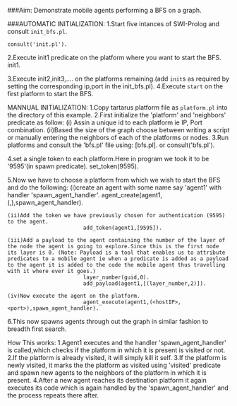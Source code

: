 ###Aim:
Demonstrate mobile agents performing a BFS on a graph.

###AUTOMATIC INITIALIZATION:
1.Start five intances of SWI-Prolog and consult `init_bfs.pl`.

```
consult('init.pl').
```

2.Execute init1 predicate on the platform where you want to start the BFS.
								init1.

3.Execute init2,init3,.... on the platforms remaining.(add `init`s as required by setting the corresponding ip,port in the init_bfs.pl).
4.Execute `start` on the first platform to start the BFS.

MANNUAL INITIALIZATION:
1.Copy tartarus platform file as `platform.pl` into the directory of this example.
2.First initialize the 'platform' and 'neighbors' predicate as follow:
		(i) Assin a unique id to each platform ie IP, Port combination.
		(ii)Based the size of the graph choose between writing a script or manually entering the neighbors of each of the platforms or nodes.
3.Run platforms and consult the 'bfs.pl' file using:
							[bfs.pl].
							or
							consult('bfs.pl').

4.set a single token to each platform.Here in program we took it to be '9595'(in spawn predicate).
							set_token(9595).

5.Now we have to choose a platform from which we wish to start the BFS and do the following:
	(i)create an agent with some name say 'agent1' with handler 'spawn_agent_handler'.
							agent_create(agent1,(<hostIP>,<port>),spawn_agent_handler).

	(ii)Add the token we have previously chosen for authentication (9595) to the agent.
							add_token(agent1,[9595]).

	(iii)Add a payload to the agent containing the number of the layer of the node the agent is going to explore.Since this is the first node its layer is 0. (Note: Payload is a tool that enables us to attribute predicates to a mobile agent ie when a predicate is added as a payload to the agent it is added to the code the mobile agent thus travelling with it where ever it goes.)
							layer_number(guid,0).
							add_payload(agent1,[(layer_number,2)]).

	(iv)Now execute the agent on the platform.
							agent_execute(agent1,(<hostIP>,<port>),spawn_agent_handler).

6.This now spawns agents through out the graph in similar fashion to breadth first search.



How This works:
1.Agent1 executes and the handler 'spawn_agent_handler' is called,which checks if the platform in which it is present is visited or not.
2.If the platform is already visited, it will simply kill it self.
3.If the platform is newly visited, it marks the the platform as visited using 'visited' predicate and spawn new agents to the neighbors of the platform in which it is present.
4.After a new agent reaches its destination platform it again executes its code which is again handled by the 'spawn_agent_handler' and the process repeats there after.

